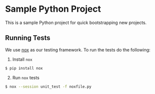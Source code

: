 Sample Python Project
========================

This is a sample Python project for quick bootstrapping new projects.


## Running Tests

We use [nox](https://nox.thea.codes/en/stable/tutorial.html#running-nox-for-the-first-time) as our testing framework. To run the tests do the following:
1. Install `nox`
```bash
$ pip install nox
```
2. Run `nox` tests
```bash
$ nox --session unit_test -f noxfile.py
```